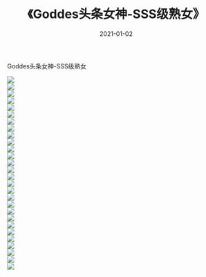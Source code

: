 ﻿---
layout: post
title:  《Goddes头条女神-SSS级熟女》
date:   2021-01-02
img: http://img.660000.xyz/Sharelink/网络美图/2021/Goddes头条女神-SSS级熟女/000.jpg
categories: [美女, 清纯, 唯美]
---

Goddes头条女神-SSS级熟女

  ![](http://img.660000.xyz/Sharelink/网络美图/2021/Goddes头条女神-SSS级熟女/001.jpg) <br> ![](http://img.660000.xyz/Sharelink/网络美图/2021/Goddes头条女神-SSS级熟女/002.jpg) <br> ![](http://img.660000.xyz/Sharelink/网络美图/2021/Goddes头条女神-SSS级熟女/003.jpg) <br> ![](http://img.660000.xyz/Sharelink/网络美图/2021/Goddes头条女神-SSS级熟女/004.jpg) <br> ![](http://img.660000.xyz/Sharelink/网络美图/2021/Goddes头条女神-SSS级熟女/005.jpg) <br> ![](http://img.660000.xyz/Sharelink/网络美图/2021/Goddes头条女神-SSS级熟女/006.jpg) <br> ![](http://img.660000.xyz/Sharelink/网络美图/2021/Goddes头条女神-SSS级熟女/007.jpg) <br> ![](http://img.660000.xyz/Sharelink/网络美图/2021/Goddes头条女神-SSS级熟女/008.jpg) <br> ![](http://img.660000.xyz/Sharelink/网络美图/2021/Goddes头条女神-SSS级熟女/009.jpg) <br> ![](http://img.660000.xyz/Sharelink/网络美图/2021/Goddes头条女神-SSS级熟女/010.jpg) <br> ![](http://img.660000.xyz/Sharelink/网络美图/2021/Goddes头条女神-SSS级熟女/011.jpg) <br> ![](http://img.660000.xyz/Sharelink/网络美图/2021/Goddes头条女神-SSS级熟女/012.jpg) <br> ![](http://img.660000.xyz/Sharelink/网络美图/2021/Goddes头条女神-SSS级熟女/013.jpg) <br> ![](http://img.660000.xyz/Sharelink/网络美图/2021/Goddes头条女神-SSS级熟女/014.jpg) <br> ![](http://img.660000.xyz/Sharelink/网络美图/2021/Goddes头条女神-SSS级熟女/015.jpg) <br> ![](http://img.660000.xyz/Sharelink/网络美图/2021/Goddes头条女神-SSS级熟女/016.jpg) <br> ![](http://img.660000.xyz/Sharelink/网络美图/2021/Goddes头条女神-SSS级熟女/017.jpg) <br> ![](http://img.660000.xyz/Sharelink/网络美图/2021/Goddes头条女神-SSS级熟女/018.jpg) <br> ![](http://img.660000.xyz/Sharelink/网络美图/2021/Goddes头条女神-SSS级熟女/019.jpg) <br> ![](http://img.660000.xyz/Sharelink/网络美图/2021/Goddes头条女神-SSS级熟女/020.jpg) <br> ![](http://img.660000.xyz/Sharelink/网络美图/2021/Goddes头条女神-SSS级熟女/021.jpg) <br> ![](http://img.660000.xyz/Sharelink/网络美图/2021/Goddes头条女神-SSS级熟女/022.jpg) <br> ![](http://img.660000.xyz/Sharelink/网络美图/2021/Goddes头条女神-SSS级熟女/023.jpg) <br> ![](http://img.660000.xyz/Sharelink/网络美图/2021/Goddes头条女神-SSS级熟女/024.jpg) <br> ![](http://img.660000.xyz/Sharelink/网络美图/2021/Goddes头条女神-SSS级熟女/025.jpg) <br> ![](http://img.660000.xyz/Sharelink/网络美图/2021/Goddes头条女神-SSS级熟女/026.jpg) <br> ![](http://img.660000.xyz/Sharelink/网络美图/2021/Goddes头条女神-SSS级熟女/027.jpg) <br> ![](http://img.660000.xyz/Sharelink/网络美图/2021/Goddes头条女神-SSS级熟女/028.jpg) <br>